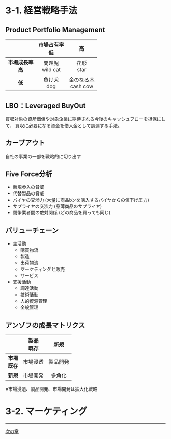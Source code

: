# 3-1. 経営戦略手法

## Product Portfolio Management

| | 市場占有率<br>低 | 高|
|:---:|:---:|:---:|
|<b>市場成長率<br/>高</b>| 問題児<br/>wild cat | 花形<br/>star |
|<b>低</b>| 負け犬<br/>dog | 金のなる木<br/>cash cow |

## LBO：Leveraged BuyOut
買収対象の資産価値や対象企業に期待される今後のキャッシュフローを担保にして、
買収に必要になる資金を借入金として調達する手法。

## カーブアウト
自社の事業の一部を戦略的に切り出す

## Five Force分析
- 新規参入の脅威
- 代替製品の脅威
- バイヤの交渉力 (大量に商品bンを購入するバイヤからの値下げ圧力)
- サプライヤの交渉力 (品薄商品のサプライヤ)
- 競争業者間の敵対関係 (どの商品を買っても同じ)

## バリューチェーン
- 主活動
  - 購買物流
  - 製造
  - 出荷物流
  - マーケティングと販売
  - サービス
- 支援活動
  - 調達活動
  - 技術活動
  - 人的資源管理
  - 全般管理

## アンゾフの成長マトリクス

| | 製品<br>既存 | 新規|
|:---:|:---:|:---:|
|<b>市場<br/>既存</b>| 市場浸透 | 製品開発 |
|<b>新規</b>| 市場開発 | 多角化 |

※市場浸透、製品開発、市場開発は拡大化戦略

# 3-2. マーケティング



---
[次の章](./04_TechnologyStrategy.md)
